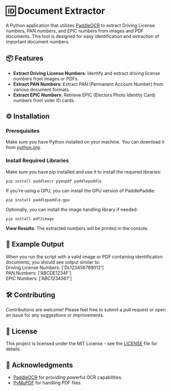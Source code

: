 # 🆔 Document Extractor

A Python application that utilizes [PaddleOCR](https://github.com/PaddlePaddle/PaddleOCR) to extract Driving License numbers, PAN numbers, and EPIC numbers from images and PDF documents. This tool is designed for easy identification and extraction of important document numbers.

## 📦 Features

- **Extract Driving License Numbers**: Identify and extract driving license numbers from images or PDFs.
- **Extract PAN Numbers**: Extract PAN (Permanent Account Number) from various document formats.
- **Extract EPIC Numbers**: Retrieve EPIC (Electors Photo Identity Card) numbers from voter ID cards.

## ⚙️ Installation

### Prerequisites

Make sure you have Python installed on your machine. You can download it from [python.org](https://www.python.org/downloads/).

### Install Required Libraries
Make sure you have pip installed and use it to install the required libraries:
```
pip install paddleocr pymupdf paddlepaddle
```
If you're using a GPU, you can install the GPU version of PaddlePaddle:
```
pip install paddlepaddle-gpu
```
Optionally, you can install the image handling library if needed:
```
pip install pdf2image
```
**View Results**: The extracted numbers will be printed in the console.

## 📄 Example Output
When you run the script with a valid image or PDF containing identification documents, you should see output similar to:\
Driving License Numbers: ['DL123456789012']\
PAN Numbers: ['ABCDE1234F']\
EPIC Numbers: ['ABC1234567']

## 🛠️ Contributing
Contributions are welcome! Please feel free to submit a pull request or open an issue for any suggestions or improvements.
## 📜 License
This project is licensed under the MIT License - see the [LICENSE](LICENSE) file for details.
## 🤝 Acknowledgments
- [PaddleOCR](https://github.com/PaddlePaddle/PaddleOCR) for providing powerful OCR capabilities.
- [PyMuPDF](https://pymupdf.readthedocs.io/en/latest/) for handling PDF files.

